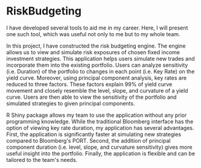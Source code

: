 # RiskBudgeting

I have developed several tools to aid me in my career. Here, I will present one such tool, which was useful not only to me but to my whole team.

In this project, I have constructed the risk budgeting engine. The engine allows us to view and simulate risk exposures of chosen fixed income 
investment strategies. This application helps users simulate new trades and incorporate them into the existing portfolio. Users can analyze 
sensitivity (i.e. Duration) of the portfolio to changes in each point (i.e. Key Rate) on the yield curve. Moreover, using principal component 
analysis, key rates are reduced to three factors. These factors explain 99% of yield curve movement and closely resemble the level, slope, and 
curvature of a yield curve. Users are then able to view the sensitivity of the portfolio and simulated strategies to given principal components.

R Shiny package allows my team to use the application without any prior programming knowledge. While the traditional Bloomberg interface has the 
option of viewing key rate duration, my application has several advantages. First, the application is significantly faster at simulating new 
strategies compared to Bloomberg's PORT. Second, the addition of principal component duration (i.e. level, slope, and curvature sensitivity) 
gives more useful insight into the portfolio. Finally, the application is flexible and can be tailored to the team's needs.
